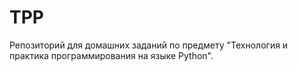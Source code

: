 # TPP
Репозиторий для домашних заданий по предмету "Технология и практика программирования на языке Python".
